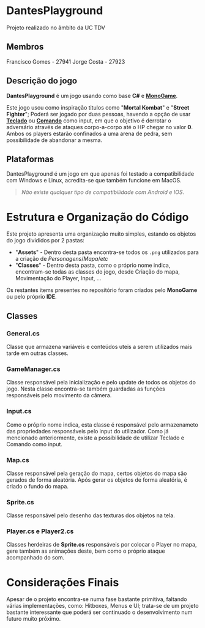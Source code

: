 # DantesPlayground

Projeto realizado no âmbito da UC TDV


## Membros 

Francisco Gomes - 27941
Jorge Costa - 27923


## Descrição do jogo

**DantesPlayground** é um jogo usando como base **C#** e [**MonoGame**](https://monogame.net).

Este jogo usou como inspiração titulos como "**Mortal Kombat**" e "**Street Fighter**"; Poderá ser jogado por duas pessoas, havendo a opção de usar __<ins>Teclado</ins>__ ou __<ins>Comando</ins>__ como input, em que o objetivo é derrotar o adversário através de ataques corpo-a-corpo até o HP chegar no valor **0**. Ambos os players estarão confinados a uma arena de pedra, sem possibilidade de abandonar a mesma.


## Plataformas

DantesPlayground é um jogo em que apenas foi testado a compatibilidade com Windows e Linux, acredita-se que também funcione em MacOS. 

>  *Não existe qualquer tipo de compatibilidade com Android e IOS*.


# Estrutura e Organização do Código

Este projeto apresenta uma organização muito simples, estando os objetos do jogo divididos por 2 pastas:
 - "**Assets**" - Dentro desta pasta encontra-se todos os `.png` utilizados para a criação de *Personagens*/*Mapa*/*etc*
 - "**Classes**" - Dentro desta pasta, como o próprio nome indica, encontram-se todas as classes do jogo, desde Criação do mapa, Movimentação do Player, Input, ...

Os restantes items presentes no repositório foram criados pelo **MonoGame** ou pelo próprio **IDE**.

## Classes
### General.cs
Classe que armazena variáveis e conteúdos uteis a serem utilizados mais tarde em outras classes.

### GameManager.cs
Classe responsável pela inicialização e pelo update de todos os objetos do jogo. Nesta classe encontra-se também guardadas as funções responsáveis pelo movimento da câmera. 

### Input.cs
Como o próprio nome indica, esta classe é responsável pelo armazenameto das propriedades responsáveis pelo input do utilizador. Como já mencionado anteriormente, existe a possibilidade de utilizar Teclado e Comando como input.

### Map.cs
Classe responsável pela geração do mapa, certos objetos do mapa são gerados de forma aleatória. Após gerar os objetos de forma aleatória, é criado o fundo do mapa.

### Sprite.cs
Classe responsável pelo desenho das texturas dos objetos na tela.

### Player.cs e Player2.cs
Classes herdeiras de **Sprite.cs** responsáveis por colocar o Player no mapa, gere também as animações deste, bem como o próprio ataque acompanhado do som.

# Considerações Finais
Apesar de o projeto encontra-se numa fase bastante primitiva, faltando várias implementações, como: Hitboxes, Menus e UI; trata-se de um projeto bastante interessante que poderá ser continuado o desenvolvimento num futuro muito próximo.





